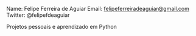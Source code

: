 
Name: Felipe Ferreira de Aguiar
Email: felipeferreiradeaguiar@gmail.com
Twitter: @felipefdeaguiar

Projetos pessoais e aprendizado em Python 
